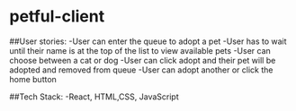 # petful-client

##User stories:
-User can enter the queue to adopt a pet
-User has to wait until their name is at the top of the list to view available pets
-User can choose between a cat or dog
-User can click adopt and their pet will be adopted and removed from queue
-User can adopt another or click the home button

##Tech Stack:
-React, HTML,CSS, JavaScript
